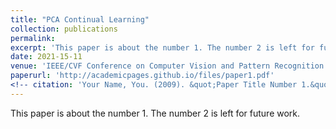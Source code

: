 ```yaml
---
title: "PCA Continual Learning"
collection: publications
permalink: 
excerpt: 'This paper is about the number 1. The number 2 is left for future work.'
date: 2021-15-11
venue: 'IEEE/CVF Conference on Computer Vision and Pattern Recognition (CVPR), 2022, New Orleans, Louisiana '
paperurl: 'http://academicpages.github.io/files/paper1.pdf'
<!-- citation: 'Your Name, You. (2009). &quot;Paper Title Number 1.&quot; <i>Journal 1</i>. 1(1).' -->
---
```

This paper is about the number 1. The number 2 is left for future work.

<!-- [Download paper here](http://academicpages.github.io/files/paper1.pdf) -->

<!-- Recommended citation: Your Name, You. (2009). "Paper Title Number 1." <i>Journal 1</i>. 1(1). -->
